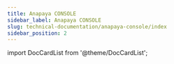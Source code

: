 ```yaml
---
title: Anapaya CONSOLE
sidebar_label: Anapaya CONSOLE
slug: technical-documentation/anapaya-console/index
sidebar_position: 2
---
```

import DocCardList from '@theme/DocCardList';

<DocCardList />
